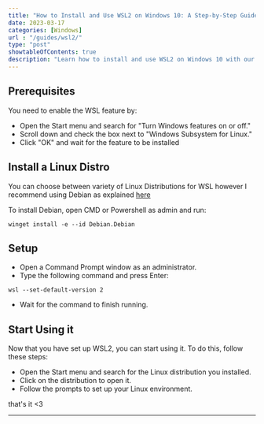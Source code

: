 ```yaml
---
title: "How to Install and Use WSL2 on Windows 10: A Step-by-Step Guide"
date: 2023-03-17
categories: [Windows]
url : "/guides/wsl2/"
type: "post"
showtableOfContents: true
description: "Learn how to install and use WSL2 on Windows 10 with our step-by-step guide. Run Linux applications natively on Windows with ease."
---
```


## Prerequisites
You need to enable the WSL feature by: 
- Open the Start menu and search for "Turn Windows features on or off."
- Scroll down and check the box next to "Windows Subsystem for Linux."
- Click "OK" and wait for the feature to be installed

## Install a Linux Distro
You can choose between variety of Linux Distributions for WSL however I recommend using Debian as explained [here](https://hepton.uk/blogs/why-linux/#which-distribution-should-i-choose)
 
To install Debian, open CMD or Powershell as admin and run: 

```
winget install -e --id Debian.Debian
```

## Setup 
- Open a Command Prompt window as an administrator.
- Type the following command and press Enter:
```
wsl --set-default-version 2
```
- Wait for the command to finish running.

## Start Using it 
Now that you have set up WSL2, you can start using it. To do this, follow these steps:

- Open the Start menu and search for the Linux distribution you installed.
- Click on the distribution to open it.
- Follow the prompts to set up your Linux environment.

that's it <3

----

  